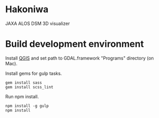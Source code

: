 # Hakoniwa

JAXA ALOS DSM 3D visualizer

# Build development environment

Install [QGIS](http://www.qgis.org/) and set path to GDAL.framework "Programs" directory (on Mac).

Install gems for gulp tasks.

```
gem install sass
gem install scss_lint
```

Run npm install.

```
npm install -g gulp
npm install
```
